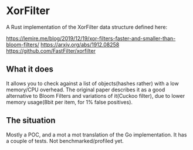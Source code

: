 # XorFilter

A Rust implementation of the XorFilter data structure defined here:

https://lemire.me/blog/2019/12/19/xor-filters-faster-and-smaller-than-bloom-filters/
https://arxiv.org/abs/1912.08258
https://github.com/FastFilter/xorfilter

## What it does

It allows you to check against a list of objects(hashes rather) with a low memory/CPU overhead.
The original paper describes it as a good alternative to Bloom Filters and variations of it(Cuckoo filter),
due to lower memory usage(8bit per item, for 1% false positives).

## The situation

Mostly a POC, and a mot a mot translation of the Go implementation.
It has a couple of tests. Not benchmarked/profiled yet.
